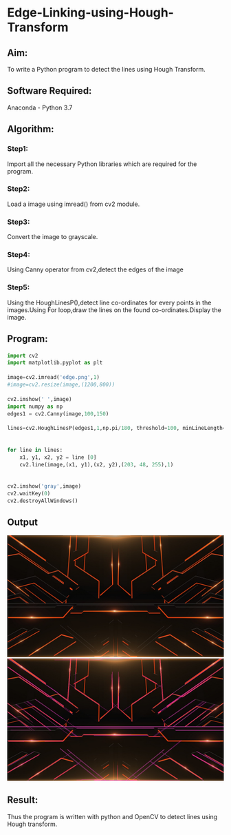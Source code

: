 # Edge-Linking-using-Hough-Transform

## Aim:

To write a Python program to detect the lines using Hough Transform.

## Software Required:

Anaconda - Python 3.7

## Algorithm:

### Step1:

Import all the necessary Python libraries which are required for the program.

### Step2:

Load a image using imread() from cv2 module.

### Step3:

Convert the image to grayscale.

### Step4:

Using Canny operator from cv2,detect the edges of the image

### Step5:

Using the HoughLinesP(),detect line co-ordinates for every points in the images.Using For loop,draw the lines on the found co-ordinates.Display the image.

## Program:

```Python
import cv2
import matplotlib.pyplot as plt

image=cv2.imread('edge.png',1)
#image=cv2.resize(image,(1200,800))

cv2.imshow(' ',image)
import numpy as np
edges1 = cv2.Canny(image,100,150)

lines=cv2.HoughLinesP(edges1,1,np.pi/180, threshold=100, minLineLength=20,maxLineGap=50)


for line in lines:
    x1, y1, x2, y2 = line [0]
    cv2.line(image,(x1, y1),(x2, y2),(203, 48, 255),1)


cv2.imshow('gray',image)
cv2.waitKey(0)
cv2.destroyAllWindows()
```

## Output

![](op.png)
![](op1.png)

## Result:

Thus the program is written with python and OpenCV to detect lines using Hough transform.